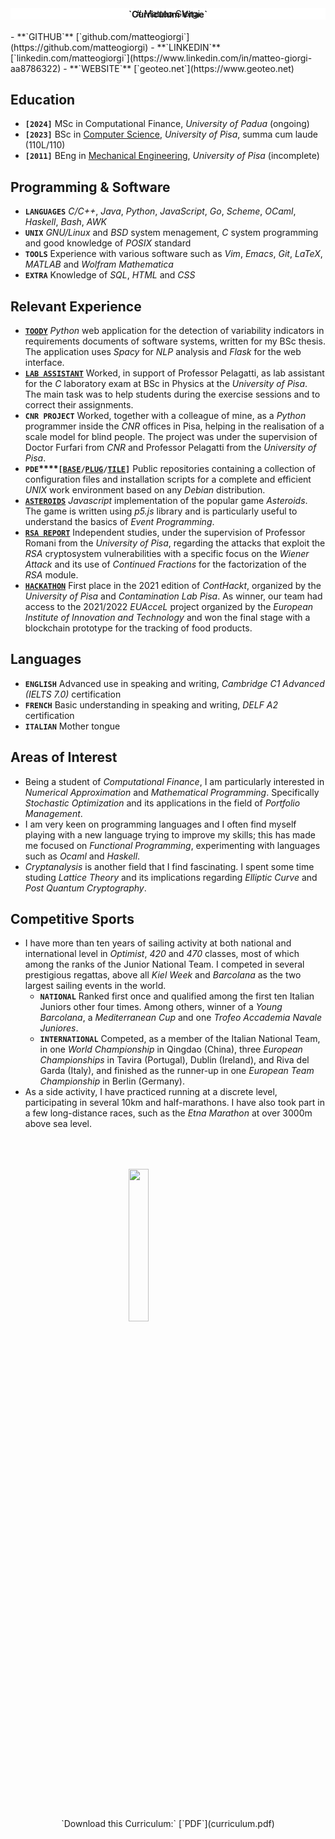 <div class="container" style="margin-top: 2rem;">
<div class="box" style="background-color: #ffffff;">
<center>
# Matteo Giorgi
<h4 style="margin-top: -1rem;">`Curriculum Vitae`</h4>
</center>
</div>
<div class="box">
- **`GITHUB`** [`github.com/matteogiorgi`](https://github.com/matteogiorgi)
- **`LINKEDIN`** [`linkedin.com/matteogiorgi`](https://www.linkedin.com/in/matteo-giorgi-aa8786322)
- **`WEBSITE`** [`geoteo.net`](https://www.geoteo.net)
</div>
</div>




## Education
- **`[2024]`** MSc in Computational Finance, *University of Padua* (ongoing)
- **`[2023]`** BSc in [Computer Science](autocertificazione_informatica.pdf), *University of Pisa*, summa cum laude (110L/110)
- **`[2011]`** BEng in [Mechanical Engineering](autocertificazione_ingegneria.pdf), *University of Pisa* (incomplete)




## Programming & Software
- **`LANGUAGES`** *C/C++*, *Java*, *Python*, *JavaScript*, *Go*, *Scheme*, *OCaml*, *Haskell*, *Bash*, *AWK*
- **`UNIX`** *GNU/Linux* and *BSD* system menagement, *C* system programming and good knowledge of *POSIX* standard
- **`TOOLS`** Experience with various software such as *Vim*, *Emacs*, *Git*, *LaTeX*, *MATLAB* and *Wolfram Mathematica*
- **`EXTRA`** Knowledge of *SQL*, *HTML* and *CSS*




## Relevant Experience
- [**`TOODY`**](https://github.com/matteogiorgi/toody) *Python* web application for the detection of variability indicators in requirements documents of software systems, written for my BSc thesis. The application uses *Spacy* for *NLP* analysis and *Flask* for the web interface.
- [**`LAB ASSISTANT`**](http://didawiki.di.unipi.it/doku.php/fisica/informatica/201617/start) Worked, in support of Professor Pelagatti, as lab assistant for the *C* laboratory exam at BSc in Physics at the *University of Pisa*. The main task was to help students during the exercise sessions and to correct their assignments.
- **`CNR PROJECT`** Worked, together with a colleague of mine, as a *Python* programmer inside the *CNR* offices in Pisa, helping in the realisation of a scale model for blind people. The project was under the supervision of Doctor Furfari from *CNR* and Professor Pelagatti from the *University of Pisa*.
- **`PDE`****`[`**[**`BASE`**](https://github.com/matteogiorgi/pde-base)**`/`**[**`PLUG`**](https://github.com/matteogiorgi/pde-plug)**`/`**[**`TILE`**](https://github.com/matteogiorgi/pde-tile)**`]`** Public repositories containing a collection of configuration files and installation scripts for a complete and efficient *UNIX* work environment based on any *Debian* distribution.
- [**`ASTEROIDS`**](https://github.com/matteogiorgi/asteroids) *Javascript* implementation of the popular game *Asteroids*. The game is written using *p5.js* library and is particularly useful to understand the basics of *Event Programming*.
- [**`RSA REPORT`**](https://github.com/matteogiorgi/wiener) Independent studies, under the supervision of Professor Romani from the *University of Pisa*, regarding the attacks that exploit the *RSA* cryptosystem vulnerabilities with a specific focus on the *Wiener Attack* and its use of *Continued Fractions* for the factorization of the *RSA* module.
- [**`HACKATHON`**](http://contaminationlab.unipi.it/conthackt-foodmobilitydigital) First place in the 2021 edition of *ContHackt*, organized by the *University of Pisa* and *Contamination Lab Pisa*. As winner, our team had access to the 2021/2022 *EUAcceL* project organized by the *European Institute of Innovation and Technology* and won the final stage with a blockchain prototype for the tracking of food products.




## Languages
- **`ENGLISH`** Advanced use in speaking and writing, *Cambridge C1 Advanced (IELTS 7.0)* certification
- **`FRENCH`** Basic understanding in speaking and writing, *DELF A2* certification
- **`ITALIAN`** Mother tongue




## Areas of Interest
- Being a student of *Computational Finance*, I am particularly interested in *Numerical Approximation* and *Mathematical Programming*. Specifically *Stochastic Optimization* and its applications in the field of *Portfolio Management*.
- I am very keen on programming languages and I often find myself playing with a new language trying to improve my skills; this has made me focused on *Functional Programming*, experimenting with languages such as *Ocaml* and *Haskell*.
- *Cryptanalysis* is another field that I find fascinating. I spent some time studing *Lattice Theory* and its implications regarding *Elliptic Curve* and *Post Quantum Cryptography*.




## Competitive Sports
- I have more than ten years of sailing activity at both national and international level in *Optimist*, *420* and *470* classes, most of which among the ranks of the Junior National Team. I competed in several prestigious regattas, above all *Kiel Week* and *Barcolana* as the two largest sailing events in the world.
    - **`NATIONAL`** Ranked first once and qualified among the first ten Italian Juniors other four times. Among others, winner of a *Young Barcolana*, a *Mediterranean Cup* and one *Trofeo Accademia Navale Juniores*.
    - **`INTERNATIONAL`** Competed, as a member of the Italian National Team, in one *World Championship* in Qingdao (China), three *European Championships* in Tavira (Portugal), Dublin (Ireland), and Riva del Garda (Italy), and finished as the runner-up in one *European Team Championship* in Berlin (Germany).
- As a side activity, I have practiced running at a discrete level, participating in several 10km and half-marathons. I have also took part in a few long-distance races, such as the *Etna Marathon* at over 3000m above sea level.




<img style="display: block; margin-left: auto; margin-right: auto; margin-top: 4rem;" width=25% src="hare.png">
<p style="text-align: center; margin-top: 4rem; margin-bottom: -4rem;">`Download this Curriculum:` [`PDF`](curriculum.pdf)</p>
